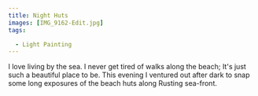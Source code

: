 ```yaml
---
title: Night Huts
images: [IMG_9162-Edit.jpg]
tags:

  - Light Painting
---
```

I love living by the sea. I never get tired of walks along the beach; It's just such a beautiful place to be. This evening I ventured out after dark to snap some long exposures of the beach huts along Rusting sea-front. 